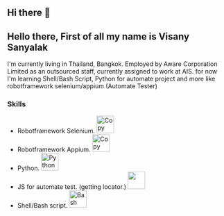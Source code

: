 ## Hi there 👋

<!--
**visanu1996/visanu1996** is a ✨ _special_ ✨ repository because its `README.md` (this file) appears on your GitHub profile.

Here are some ideas to get you started:


- 🔭 I’m currently working on ...
- 🌱 I’m currently learning ...
- 👯 I’m looking to collaborate on ...
- 🤔 I’m looking for help with ...
- 💬 Ask me about ...
- 📫 How to reach me: ...
- 😄 Pronouns: ...
- ⚡ Fun fact: ...
-->

## Hello there, First of all my name is Visany Sanyalak
I'm currently living in Thailand, Bangkok.
Employed by Aware Corporation Limited as an outsourced staff, currently assigned to work at AIS.
for now  I'm learning Shell/Bash Script, Python for automate project and more like robotframework  selenium/appium (Automate Tester)

### Skills
- Robotframework Selenium. <img src="/icons/robotframework.svg" alt="Copy Robot Framework SVG icon" width="40" height="40">
- Robotframework Appium. <img src="/icons/robotframework.svg" alt="Copy Robot Framework SVG icon" width="40" height="40">
- Python. <img src="https://cdn.jsdelivr.net/gh/devicons/devicon/icons/python/python-original.svg" alt="Python" width="40" height="40"/>
- JS for automate test. (getting locator.) <img src="https://cdn.jsdelivr.net/gh/devicons/devicon/icons/javascript/javascript-original.svg" width="40" height="40"/>
- Shell/Bash script. <img src="https://cdn.jsdelivr.net/gh/devicons/devicon/icons/bash/bash-original.svg" alt="Bash" width="40" height="40"/>

